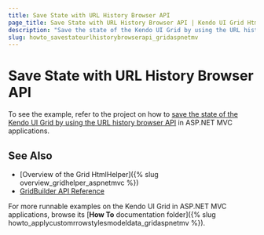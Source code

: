 ```yaml
---
title: Save State with URL History Browser API
page_title: Save State with URL History Browser API | Kendo UI Grid HtmlHelper for ASP.NET MVC
description: "Save the state of the Kendo UI Grid by using the URL history browser API in ASP.NET MVC applications."
slug: howto_savestateurlhistorybrowserapi_gridaspnetmv
---
```


# Save State with URL History Browser API

To see the example, refer to the project on how to [save the state of the Kendo UI Grid by using the URL history browser API](https://github.com/telerik/ui-for-aspnet-mvc-examples/tree/master/grid/grid-save-state-with-url-browser-history-api) in ASP.NET MVC applications.

## See Also

* [Overview of the Grid HtmlHelper]({% slug overview_gridhelper_aspnetmvc %})
* [GridBuilder API Reference](http://docs.telerik.com/aspnet-mvc/api/Kendo.Mvc.UI.Fluent/GridBuilder)

For more runnable examples on the Kendo UI Grid in ASP.NET MVC applications, browse its [**How To** documentation folder]({% slug howto_applycustomrrowstylesmodeldata_gridaspnetmv %}).
